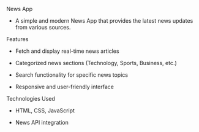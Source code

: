 News App

- A simple and modern News App that provides the latest news updates from various sources.

Features

- Fetch and display real-time news articles

- Categorized news sections (Technology, Sports, Business, etc.)

- Search functionality for specific news topics

- Responsive and user-friendly interface

Technologies Used

- HTML, CSS, JavaScript

- News API integration
